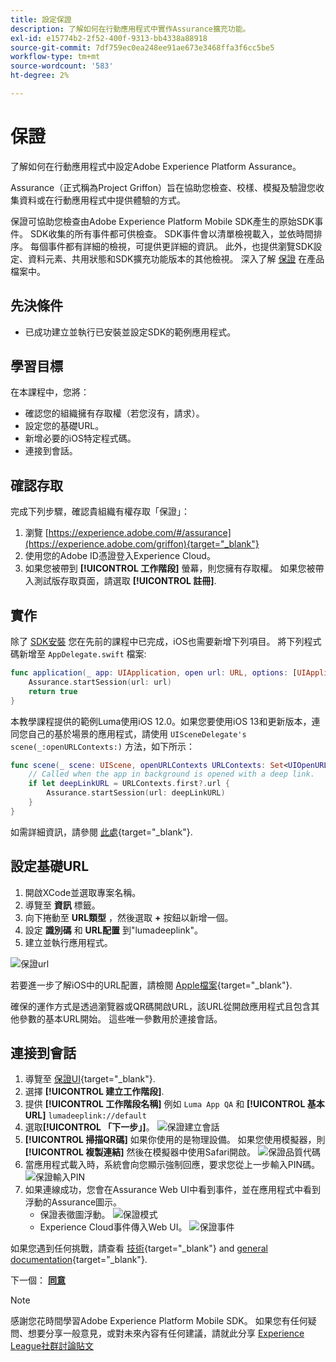 ```yaml
---
title: 設定保證
description: 了解如何在行動應用程式中實作Assurance擴充功能。
exl-id: e15774b2-2f52-400f-9313-bb4338a88918
source-git-commit: 7df759ec0ea248ee91ae673e3468ffa3f6cc5be5
workflow-type: tm+mt
source-wordcount: '583'
ht-degree: 2%

---
```


# 保證

了解如何在行動應用程式中設定Adobe Experience Platform Assurance。

Assurance（正式稱為Project Griffon）旨在協助您檢查、校樣、模擬及驗證您收集資料或在行動應用程式中提供體驗的方式。

保證可協助您檢查由Adobe Experience Platform Mobile SDK產生的原始SDK事件。 SDK收集的所有事件都可供檢查。 SDK事件會以清單檢視載入，並依時間排序。 每個事件都有詳細的檢視，可提供更詳細的資訊。 此外，也提供瀏覽SDK設定、資料元素、共用狀態和SDK擴充功能版本的其他檢視。 深入了解 [保證](https://aep-sdks.gitbook.io/docs/foundation-extensions/adobe-experience-platform-assurance) 在產品檔案中。


## 先決條件

* 已成功建立並執行已安裝並設定SDK的範例應用程式。

## 學習目標

在本課程中，您將：

* 確認您的組織擁有存取權（若您沒有，請求）。
* 設定您的基礎URL。
* 新增必要的iOS特定程式碼。
* 連接到會話。

## 確認存取

完成下列步驟，確認貴組織有權存取「保證」：

1. 瀏覽 [https://experience.adobe.com/#/assurance](https://experience.adobe.com/griffon){target="_blank"}
1. 使用您的Adobe ID憑證登入Experience Cloud。
1. 如果您被帶到 **[!UICONTROL 工作階段]** 螢幕，則您擁有存取權。 如果您被帶入測試版存取頁面，請選取 **[!UICONTROL 註冊]**.

## 實作

除了 [SDK安裝](install-sdks.md) 您在先前的課程中已完成，iOS也需要新增下列項目。 將下列程式碼新增至 `AppDelegate.swift` 檔案:

```swift
func application(_ app: UIApplication, open url: URL, options: [UIApplication.OpenURLOptionsKey: Any] = [:]) -> Bool {
    Assurance.startSession(url: url)
    return true
}
```

本教學課程提供的範例Luma使用iOS 12.0。如果您要使用iOS 13和更新版本，連同您自己的基於場景的應用程式，請使用 `UISceneDelegate's scene(_:openURLContexts:)` 方法，如下所示：

```swift
func scene(_ scene: UIScene, openURLContexts URLContexts: Set<UIOpenURLContext>) {
    // Called when the app in background is opened with a deep link.
    if let deepLinkURL = URLContexts.first?.url {
        Assurance.startSession(url: deepLinkURL)
    }
}
```

如需詳細資訊，請參閱 [此處](https://aep-sdks.gitbook.io/docs/foundation-extensions/adobe-experience-platform-assurance#implement-aep-assurance-session-start-apis-ios-only){target="_blank"}.

## 設定基礎URL

1. 開啟XCode並選取專案名稱。
1. 導覽至 **資訊** 標籤。
1. 向下捲動至 **URL類型** ，然後選取 **+** 按鈕以新增一個。
1. 設定 **識別碼** 和 **URL配置** 到&quot;lumadeeplink&quot;。
1. 建立並執行應用程式。

![保證url](assets/mobile-assurance-url-type.png)

若要進一步了解iOS中的URL配置，請檢閱 [Apple檔案](https://developer.apple.com/documentation/xcode/defining-a-custom-url-scheme-for-your-app){target="_blank"}.

確保的運作方式是透過瀏覽器或QR碼開啟URL，該URL從開啟應用程式且包含其他參數的基本URL開始。 這些唯一參數用於連接會話。

## 連接到會話

1. 導覽至 [保證UI](https://experience.adobe.com/griffon){target="_blank"}.
1. 選擇 **[!UICONTROL 建立工作階段]**.
1. 提供 **[!UICONTROL 工作階段名稱]** 例如 `Luma App QA` 和 **[!UICONTROL 基本URL]** `lumadeeplink://default`
1. 選取&#x200B;**[!UICONTROL 「下一步」]**。
   ![保證建立會話](assets/mobile-assurance-create-session.png)
1. **[!UICONTROL 掃描QR碼]** 如果你使用的是物理設備。 如果您使用模擬器，則 **[!UICONTROL 複製連結]** 然後在模擬器中使用Safari開啟。
   ![保證品質代碼](assets/mobile-assurance-qr-code.png)
1. 當應用程式載入時，系統會向您顯示強制回應，要求您從上一步輸入PIN碼。
   ![保證輸入PIN](assets/mobile-assurance-enter-pin.png)
1. 如果連線成功，您會在Assurance Web UI中看到事件，並在應用程式中看到浮動的Assurance圖示。
   * 保證表徵圖浮動。
      ![保證模式](assets/mobile-assurance-modal.png)
   * Experience Cloud事件傳入Web UI。
      ![保證事件](assets/mobile-assurance-events.png)

如果您遇到任何挑戰，請查看 [技術](https://aep-sdks.gitbook.io/docs/foundation-extensions/adobe-experience-platform-assurance){target="_blank"} and [general documentation](https://aep-sdks.gitbook.io/docs/beta/project-griffon){target="_blank"}.

下一個： **[同意](consent.md)**

>[!NOTE]
>
>感謝您花時間學習Adobe Experience Platform Mobile SDK。 如果您有任何疑問、想要分享一般意見，或對未來內容有任何建議，請就此分享 [Experience League社群討論貼文](https://experienceleaguecommunities.adobe.com/t5/adobe-experience-platform-launch/tutorial-discussion-implement-adobe-experience-cloud-in-mobile/td-p/443796)
